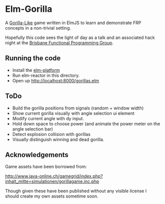 Elm-Gorilla
===========

A [Gorilla-Like](http://en.wikipedia.org/wiki/Gorillas_(video_game))
game written in ElmJS to learn and demonstrate FRP concepts in a
non-trivial setting.

Hopefully this code sees the light of day as a talk and an associated
hack night at the [Brisbane Functional Programming Group](http://bfpg.org).

Running the code
----------------

* Install the [elm-platform](https://github.com/elm-lang/elm-platform)
* Run elm-reactor in this directory.
* Open up [http://localhost:8000/gorillas.elm](http://localhost:8000/gorillas.elm)

ToDo
----
- Build the gorilla positions from signals (random + window width)
- Show current gorilla visually with angle selection ui element
- Modify current angle with dy input.
- Hold down space to choose power (and animate the power meter on the angle selection bar)
- Detect explosion collision with gorillas
- Visually distinguish winning and dead gorilla.

Acknowledgements
----------------

Game assets have been borrowed from:

http://www.java-online.ch/gamegrid/index.php?inhalt_mitte=simulationen/gorillagame.inc.php

Though given these have been published without any visible license I should create my
own assets sometime soon.

